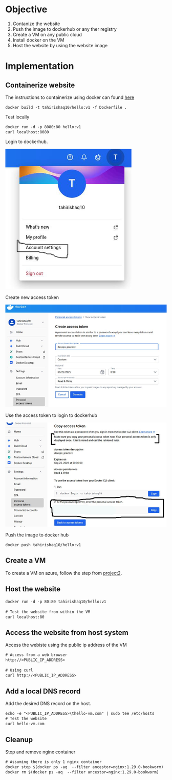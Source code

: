 # Objective
1. Contanize the website
2. Push the image to dockerhub or any ther registry
3. Create a VM on any public cloud
4. Install docker on the VM
5. Host the website by using the website image

# Implementation

## Containerize website
The instructions to containerize using docker can found [here](https://docs.docker.com/get-started/docker-concepts/building-images/build-tag-and-publish-an-image/)

```
docker build -t tahirishaq10/hello:v1 -f Dockerfile .
```

Test locally
```
docker run -d -p 8080:80 hello:v1
curl localhost:8080
```

Login to dockerhub.

![Settings](images/1-docker_token1.jpg "Settings")

Create new access token

![New Access Token](images/1-docker_token2.jpg "New Access Token")

Use the access token to login to dockerhub

![Login to dockerhub](images/1-docker_token3.jpg "Login to dockerhub")

Push the image to docker hub
```
docker push tahirishaq10/hello:v1
```

## Create a VM
To create a VM on azure, follow the step from [project2](../project-2/README.md).

## Host the website
```
docker run -d -p 80:80 tahirishaq10/hello:v1

# Test the website from within the VM
curl localhost:80
```

## Access the website from host system
Access the webiste using the public ip address of the VM
```
# Access from a web browser
http://<PUBLIC_IP_ADDRESS>

# Using curl
curl http://<PUBLIC_IP_ADDRESS>
```

## Add a local DNS record
Add the desired DNS record on the host.
```
echo -e "<PUBLIC_IP_ADDRESS>\thello-vm.com" | sudo tee /etc/hosts
# Test the website
curl hello-vm.com
```

## Cleanup
Stop and remove nginx container
```
# Assuming there is only 1 nginx container
docker stop $(docker ps -aq  --filter ancestor=nginx:1.29.0-bookworm)
docker rm $(docker ps -aq  --filter ancestor=nginx:1.29.0-bookworm)
```
